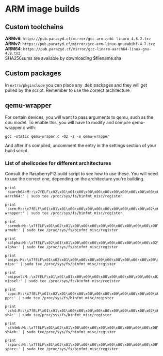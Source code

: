 # ARM image builds

## Custom toolchains
**ARMv6**: `https://pub.parazyd.cf/mirror/gcc-arm-eabi-linaro-4.6.2.txz`  
**ARMv7**: `https://pub.parazyd.cf/mirror/gcc-arm-linux-gnueabihf-4.7.txz`  
**ARM64**: `https://pub.parazyd.cf/mirror/gcc-linaro-aarch64-linux-gnu-4.9.txz`  
SHA256sums are available by downloading $filename.sha

## Custom packages
In `extra/pkginclude` you can place any .deb packages and they will get pulled
by the script. Remember to use the correct architecture

## qemu-wrapper
For certain devices, you will want to pass arguments to qemu, such as the cpu
model. To enable this, you will have to modify and compile qemu-wrapper.c with:
```
gcc -static qemu-wraper.c -O2 -s -o qemu-wrapper
```
And after it's compiled, uncomment the entry in the settings section of your
build script.

### List of shellcodes for different architectures
Consult the RaspberryPi2 build script to see how to use these. You will need to
use the correct one, depending on the architecture you're building.
```
print ':aarch64:M::\x7fELF\x02\x01\x01\x00\x00\x00\x00\x00\x00\x00\x00\x00\x02\x00\xb7:\xff\xff\xff\xff\xff\xff\xff\xff\xff\xff\xff\xff\xff\xff\xff\xff\xfe\xff\xff:/usr/bin/qemu-aarch64:' | sudo tee /proc/sys/fs/binfmt_misc/register

print ':arm:M::\x7fELF\x01\x01\x01\x00\x00\x00\x00\x00\x00\x00\x00\x00\x02\x00\x28\x00:\xff\xff\xff\xff\xff\xff\xff\x00\xff\xff\xff\xff\xff\xff\xff\xff\xfe\xff\xff\xff:/qemu-wrapper:' | sudo tee /proc/sys/fs/binfmt_misc/register

print ':armeb:M::\x7fELF\x01\x02\x01\x00\x00\x00\x00\x00\x00\x00\x00\x00\x00\x02\x00\x28:\xff\xff\xff\xff\xff\xff\xff\x00\xff\xff\xff\xff\xff\xff\xff\xff\xff\xfe\xff\xff:/usr/bin/qemu-armeb:' | sudo tee /proc/sys/fs/binfmt_misc/register

print ':alpha:M::\x7fELF\x02\x01\x01\x00\x00\x00\x00\x00\x00\x00\x00\x00\x02\x00\x26\x90:\xff\xff\xff\xff\xff\xfe\xfe\xff\xff\xff\xff\xff\xff\xff\xff\xff\xfe\xff\xff\xff:/usr/bin/qemu-alpha:' | sudo tee /proc/sys/fs/binfmt_misc/register

print ':mips:M::\x7fELF\x01\x02\x01\x00\x00\x00\x00\x00\x00\x00\x00\x00\x00\x02\x00\x08:\xff\xff\xff\xff\xff\xff\xff\x00\xff\xff\xff\xff\xff\xff\xff\xff\xff\xfe\xff\xff:/usr/bin/qemu-mips:' | sudo tee /proc/sys/fs/binfmt_misc/register

print ':mipsel:M::\x7fELF\x01\x01\x01\x00\x00\x00\x00\x00\x00\x00\x00\x00\x02\x00\x08\x00:\xff\xff\xff\xff\xff\xff\xff\x00\xff\xff\xff\xff\xff\xff\xff\xff\xfe\xff\xff\xff:/usr/bin/qemu-mipsel:' | sudo tee /proc/sys/fs/binfmt_misc/register

print ':ppc:M::\x7fELF\x01\x02\x01\x00\x00\x00\x00\x00\x00\x00\x00\x00\x00\x02\x00\x14:\xff\xff\xff\xff\xff\xff\xff\xff\xff\xff\xff\xff\xff\xff\xff\xff\xff\xfe\xff\xff:/usr/bin/qemu-ppc:' | sudo tee /proc/sys/fs/binfmt_misc/register

print ':sh4:M::\x7fELF\x01\x01\x01\x00\x00\x00\x00\x00\x00\x00\x00\x00\x02\x00\x2a\x00:\xff\xff\xff\xff\xff\xff\xff\x00\xff\xff\xff\xff\xff\xff\xff\xff\xfb\xff\xff\xff:/usr/bin/qemu-sh4:' | sudo tee/proc/sys/fs/binfmt_misc/register

print ':sh4eb:M::\x7fELF\x01\x02\x01\x00\x00\x00\x00\x00\x00\x00\x00\x00\x00\x02\x00\x2a:\xff\xff\xff\xff\xff\xff\xff\xff\xff\xff\xff\xff\xff\xff\xff\xff\xff\xfe\xff\xff:/usr/bin/qemu-sh4eb:' | sudo tee/proc/sys/fs/binfmt_misc/register

print ':sparc:M::\x7fELF\x01\x02\x01\x00\x00\x00\x00\x00\x00\x00\x00\x00\x00\x02\x00\x02:\xff\xff\xff\xff\xff\xff\xff\xff\xff\xff\xff\xff\xff\xff\xff\xff\xff\xfe\xff\xff:/usr/bin/qemu-sparc:' | sudo tee /proc/sys/fs/binfmt_misc/register
```
